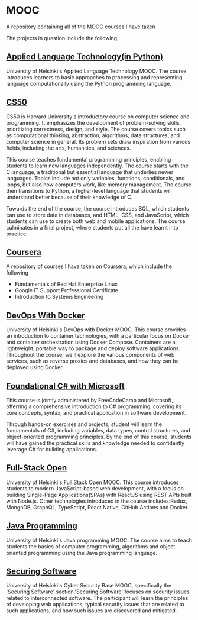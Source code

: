 # MOOC
A repository containing all of the MOOC courses I have taken

The projects in question include the following:

## [Applied Language Technology(in Python)](https://github.com/khkhiu/MOOC/tree/main/Applied_Language_Technology)
University of Helsinki's Applied Language Technology MOOC. The course introduces learners to basic approaches to processing and representing language computationally using the Python programming language.

## [CS50](https://github.com/khkhiu/MOOC/tree/main/CS50)
CS50 is Harvard University's introductory course on computer science and programming. It emphasizes the development of problem-solving skills, prioritizing correctness, design, and style. The course covers topics such as computational thinking, abstraction, algorithms, data structures, and computer science in general. Its problem sets draw inspiration from various fields, including the arts, humanities, and sciences.

This course teaches fundamental programming principles, enabling students to learn new languages independently. The course starts with the C language, a traditional but essential language that underlies newer languages. Topics include not only variables, functions, conditionals, and loops, but also how computers work, like memory management. The course then transitions to Python, a higher-level language that students will understand better because of their knowledge of C.

Towards the end of the course, the course introduces SQL, which students can use to store data in databases, and HTML, CSS, and JavaScript, which students can use to create both web and mobile applications. The course culminates in a final project, where students put all the have learnt into practice.

## [Coursera](https://github.com/khkhiu/MOOC/tree/main/Coursera)
A repository of courses I have taken on Coursera, which include the following
- Fundamentals of Red Hat Enterprise Linux
- Google IT Support Professional Certificate
- Introduction to Systems Engineering

## [DevOps With Docker](https://github.com/khkhiu/MOOC/tree/main/Devops_with_Docker)
University of Helsinki's DevOps with Docker MOOC. This course provides an introduction to container technologies, with a particular focus on Docker and container orchestration using Docker Compose. Containers are a lightweight, portable way to package and deploy software applications. Throughout the course, we'll explore the various components of web services, such as reverse proxies and databases, and how they can be deployed using Docker.

## [Foundational C# with Microsoft](https://github.com/khkhiu/MOOC/tree/main/Foundational_C%23_with_Microsoft)
This course is jointly administered by FreeCodeCamp and Microsoft, offerring a comprehensive introduction to C# programming, covering its core concepts, syntax, and practical application in software development.

Through hands-on exercises and projects, student will learn the fundamentals of C#, including variables, data types, control structures, and object-oriented programming principles. By the end of this course, students will have gained the practical skills and knowledge needed to confidently leverage C# for building applications.

## [Full-Stack Open](https://github.com/khkhiu/MOOC/tree/main/Full-Stack-Open) 
University of Helsinki's Full Stack Open MOOC. This course introduces students to modern JavaScript-based web development, with a focus on building Single-Page Applications(SPAs) with ReactJS using REST APIs built with Node.js. Other technologies introduced in the course includes:Redux, MongoDB, GraphQL, TypeScript, React Native, GitHub Actions and Docker.

## [Java Programming](https://github.com/khkhiu/MOOC/tree/main/Java_Programming)
University of Helsinki's Java programming MOOC. The course aims to teach students the basics of computer programming, algorithms and object-oriented programming using the Java programming language. 

## [Securing Software](https://github.com/khkhiu/MOOC/tree/main/Cybersecurity_Base)
University of Helsinki's Cyber Security Base MOOC, specifically the 'Securing Software' section.'Securing Software' focuses on security issues related to interconnected software. The participant will learn the principles of developing web applications, typical security issues that are related to such applications, and how such issues are discovered and mitigated.